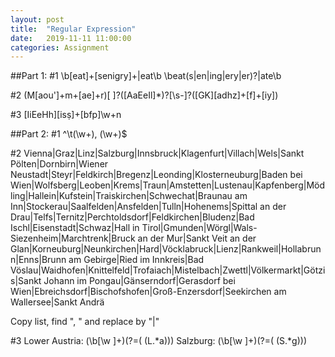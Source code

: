 ```yaml
---
layout: post
title:  "Regular Expression"
date:   2019-11-11 11:00:00
categories: Assignment
---
```


##Part 1:
#1
\b[eat]+[senigry]+|eat\b
\beat(s|en|ing|ery|er)?|ate\b

#2
(M[aou']+m+[ae]+r)[ ]?([AaEeIl]*)?[\s-]?([GK][adhz]+[f]+[iy])

#3
[IiEeHh][isṣ]+[bfp]\w+n


##Part 2:
#1
^\t(\w+), (\w+)$


#2
Vienna|Graz|Linz|Salzburg|Innsbruck|Klagenfurt|Villach|Wels|Sankt Pölten|Dornbirn|Wiener Neustadt|Steyr|Feldkirch|Bregenz|Leonding|Klosterneuburg|Baden bei Wien|Wolfsberg|Leoben|Krems|Traun|Amstetten|Lustenau|Kapfenberg|Mödling|Hallein|Kufstein|Traiskirchen|Schwechat|Braunau am Inn|Stockerau|Saalfelden|Ansfelden|Tulln|Hohenems|Spittal an der Drau|Telfs|Ternitz|Perchtoldsdorf|Feldkirchen|Bludenz|Bad Ischl|Eisenstadt|Schwaz|Hall in Tirol|Gmunden|Wörgl|Wals-Siezenheim|Marchtrenk|Bruck an der Mur|Sankt Veit an der Glan|Korneuburg|Neunkirchen|Hard|Vöcklabruck|Lienz|Rankweil|Hollabrunn|Enns|Brunn am Gebirge|Ried im Innkreis|Bad Vöslau|Waidhofen|Knittelfeld|Trofaiach|Mistelbach|Zwettl|Völkermarkt|Götzis|Sankt Johann im Pongau|Gänserndorf|Gerasdorf bei Wien|Ebreichsdorf|Bischofshofen|Groß-Enzersdorf|Seekirchen am Wallersee|Sankt Andrä

Copy list, find ", " and replace by "|"

#3
Lower Austria: (\b[\w ]+)(?=( \(L.*a\)))
Salzburg: (\b[\w ]+)(?=( \(S.*g\)))